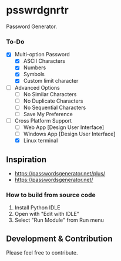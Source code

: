 # psswrdgnrtr
Password Generator.

### To-Do
- [x] Multi-option Password
    - [x] ASCII Characters
    - [x] Numbers
    - [x] Symbols
    - [x] Custom limit character
- [ ] Advanced Options
    - [ ] No Similar Characters
    - [ ] No Duplicate Characters
    - [ ] No Sequential Characters
    - [ ] Save My Preference
- [ ] Cross Platform Support
    - [ ] Web App [Design User Interface]
    - [ ] Windows App [Design User Interface]
    - [x] Linux terminal

## Inspiration
- https://passwordsgenerator.net/plus/
- https://passwordsgenerator.net/

### How to build from source code
1. Install Python IDLE
2. Open with "Edit with IDLE"
3. Select "Run Module" from Run menu

## Development & Contribution
Please feel free to contribute.
